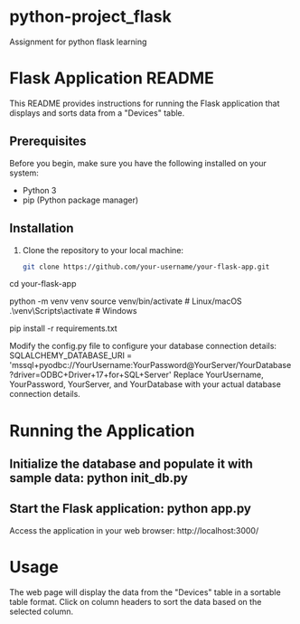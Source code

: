 # python-project_flask
Assignment for python flask learning



# Flask Application README

This README provides instructions for running the Flask application that displays and sorts data from a "Devices" table.

## Prerequisites

Before you begin, make sure you have the following installed on your system:

- Python 3
- pip (Python package manager)

## Installation

1. Clone the repository to your local machine:

   ```bash
   git clone https://github.com/your-username/your-flask-app.git

cd your-flask-app

python -m venv venv
source venv/bin/activate  # Linux/macOS
.\venv\Scripts\activate  # Windows

pip install -r requirements.txt

Modify the config.py file to configure your database connection details:
SQLALCHEMY_DATABASE_URI = 'mssql+pyodbc://YourUsername:YourPassword@YourServer/YourDatabase?driver=ODBC+Driver+17+for+SQL+Server'
Replace YourUsername, YourPassword, YourServer, and YourDatabase with your actual database connection details.


# Running the Application
Initialize the database and populate it with sample data:
python init_db.py
---------------

Start the Flask application:
python app.py
-------------

Access the application in your web browser:
http://localhost:3000/

# Usage
The web page will display the data from the "Devices" table in a sortable table format.
Click on column headers to sort the data based on the selected column.



